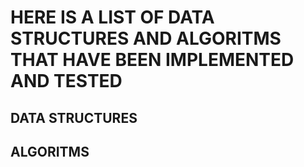 # HERE IS A LIST OF DATA STRUCTURES AND ALGORITMS THAT HAVE BEEN IMPLEMENTED AND TESTED

## DATA STRUCTURES

## ALGORITMS 